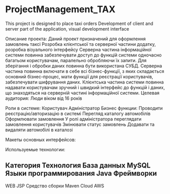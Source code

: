 # ProjectManagement_TAX
 This project is designed to place taxi orders Development of client and server part of the application, visual development interface

Описание проекта: 
Даний проект призначений для оформлення замовлень таксі
Розробка клієнтської та серверної частини додатку, розробка візуального інтерфейсу
Серверна частина інформаційної системи повинна забезпечувати доступ до функцій системи одночасно багатьом користувачам, паралельно обробляючи їх запити. Для зберігання і обробки даних повинна бути використана СУБД. Серверна частина повинна включати в себе всі бізнес-функції, з яких складається основний бізнес-процес, мати функції для реєстрації користувачів, забезпечувати шифрування даних. Клієнтська частина системи повинна надавати користувачам зручний і швидкий інтерфейс до функцій і даних, що знаходяться на сервернiй частинi iнформацiйної системи.
Целевая аудитория: 
 Люди віком від 16 років

Роли в системе:
Користувач
Адміністратор
Бизнес функции: 
 Проводити реєстрацію/авторизацію в системі
 Перегляд каталогу автомобілів
 Оформлювати замовлення
 У ролі адміністратора переглядати замовлення користувачів
Змінювати статус замовлень
Додавати та видаляти автомобілі в каталозі

Макеты основных интерфейсов:

Используемые технологии:
 
Категория 
Технология
База данных
MySQL
Языки программирования
Java
Фреймворки
-
WEB
JSP
Средство сборки
Maven
Cloud
AWS


